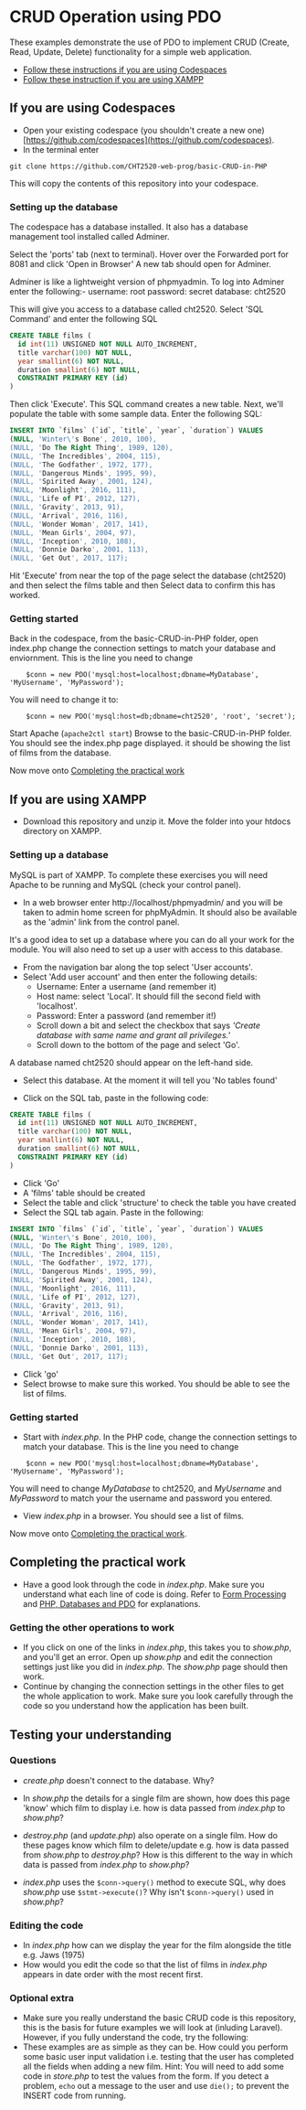 # CRUD Operation using PDO

These examples demonstrate the use of PDO to implement CRUD (Create, Read, Update, Delete) functionality for a simple web application.

- [Follow these instructions if you are using Codespaces](#codespaces)
- [Follow these instruction if you are using XAMPP](#xampp)

## If you are using Codespaces <a name="codespaces"></a>

- Open your existing codespace (you shouldn't create a new one) [https://github.com/codespaces](https://github.com/codespaces).
- In the terminal enter

```
git clone https://github.com/CHT2520-web-prog/basic-CRUD-in-PHP
```

This will copy the contents of this repository into your codespace.

### Setting up the database

The codespace has a database installed. It also has a database management tool installed called Adminer.

Select the 'ports' tab (next to terminal).
Hover over the Forwarded port for 8081 and click 'Open in Browser'
A new tab should open for Adminer.

Adminer is like a lightweight version of phpmyadmin.
To log into Adminer enter the following:-
username: root
password: secret
database: cht2520

This will give you access to a database called cht2520.
Select 'SQL Command' and enter the following SQL

```sql
CREATE TABLE films (
  id int(11) UNSIGNED NOT NULL AUTO_INCREMENT,
  title varchar(100) NOT NULL,
  year smallint(6) NOT NULL,
  duration smallint(6) NOT NULL,
  CONSTRAINT PRIMARY KEY (id)
)
```

Then click 'Execute'.
This SQL command creates a new table.
Next, we'll populate the table with some sample data. Enter the following SQL:

```sql
INSERT INTO `films` (`id`, `title`, `year`, `duration`) VALUES
(NULL, 'Winter\'s Bone', 2010, 100),
(NULL, 'Do The Right Thing', 1989, 120),
(NULL, 'The Incredibles', 2004, 115),
(NULL, 'The Godfather', 1972, 177),
(NULL, 'Dangerous Minds', 1995, 99),
(NULL, 'Spirited Away', 2001, 124),
(NULL, 'Moonlight', 2016, 111),
(NULL, 'Life of PI', 2012, 127),
(NULL, 'Gravity', 2013, 91),
(NULL, 'Arrival', 2016, 116),
(NULL, 'Wonder Woman', 2017, 141),
(NULL, 'Mean Girls', 2004, 97),
(NULL, 'Inception', 2010, 108),
(NULL, 'Donnie Darko', 2001, 113),
(NULL, 'Get Out', 2017, 117);
```

Hit 'Execute'
from near the top of the page select the database (cht2520) and then select the films table and then Select data to confirm this has worked.

### Getting started

Back in the codespace, from the basic-CRUD-in-PHP folder, open index.php
change the connection settings to match your database and enviornment. This is the line you need to change

```
    $conn = new PDO('mysql:host=localhost;dbname=MyDatabase', 'MyUsername', 'MyPassword');
```

You will need to change it to:

```
    $conn = new PDO('mysql:host=db;dbname=cht2520', 'root', 'secret');
```

Start Apache (`apache2ctl start`)
Browse to the basic-CRUD-in-PHP folder. You should see the index.php page displayed. it should be showing the list of films from the database.

Now move onto [Completing the practical work](#practical)

## If you are using XAMPP <a name="xampp"></a>

- Download this repository and unzip it. Move the folder into your htdocs directory on XAMPP.

### Setting up a database

MySQL is part of XAMPP. To complete these exercises you will need Apache to be running and MySQL (check your control panel).

- In a web browser enter http://localhost/phpmyadmin/ and you will be taken to admin home screen for phpMyAdmin. It should also be available as the 'admin' link from the control panel.

It's a good idea to set up a database where you can do all your work for the module. You will also need to set up a user with access to this database.

- From the navigation bar along the top select 'User accounts'.
- Select 'Add user account' and then enter the following details:
  - Username: Enter a username (and remember it)
  - Host name: select 'Local'. It should fill the second field with 'localhost'.
  - Password: Enter a password (and remember it!)
  - Scroll down a bit and select the checkbox that says _'Create database with same name and grant all privileges.'_
  - Scroll down to the bottom of the page and select 'Go'.

A database named cht2520 should appear on the left-hand side.

- Select this database. At the moment it will tell you 'No tables found'

- Click on the SQL tab, paste in the following code:

```SQL
CREATE TABLE films (
  id int(11) UNSIGNED NOT NULL AUTO_INCREMENT,
  title varchar(100) NOT NULL,
  year smallint(6) NOT NULL,
  duration smallint(6) NOT NULL,
  CONSTRAINT PRIMARY KEY (id)
)
```

- Click 'Go'
- A 'films' table should be created
- Select the table and click 'structure' to check the table you have created
- Select the SQL tab again. Paste in the following:

```SQL
INSERT INTO `films` (`id`, `title`, `year`, `duration`) VALUES
(NULL, 'Winter\'s Bone', 2010, 100),
(NULL, 'Do The Right Thing', 1989, 120),
(NULL, 'The Incredibles', 2004, 115),
(NULL, 'The Godfather', 1972, 177),
(NULL, 'Dangerous Minds', 1995, 99),
(NULL, 'Spirited Away', 2001, 124),
(NULL, 'Moonlight', 2016, 111),
(NULL, 'Life of PI', 2012, 127),
(NULL, 'Gravity', 2013, 91),
(NULL, 'Arrival', 2016, 116),
(NULL, 'Wonder Woman', 2017, 141),
(NULL, 'Mean Girls', 2004, 97),
(NULL, 'Inception', 2010, 108),
(NULL, 'Donnie Darko', 2001, 113),
(NULL, 'Get Out', 2017, 117);
```

- Click 'go'
- Select browse to make sure this worked. You should be able to see the list of films.

### Getting started

- Start with _index.php_. In the PHP code, change the connection settings to match your database. This is the line you need to change

```
    $conn = new PDO('mysql:host=localhost;dbname=MyDatabase', 'MyUsername', 'MyPassword');
```

You will need to change _MyDatabase_ to cht2520, and _MyUsername_ and _MyPassword_ to match your the username and password you entered.

- View _index.php_ in a browser. You should see a list of films.

Now move onto [Completing the practical work](#practical).

## Completing the practical work <a name="practical"></a>

- Have a good look through the code in _index.php_. Make sure you understand what each line of code is doing. Refer to [Form Processing](form-processing.md) and [PHP, Databases and PDO](pdo.md) for explanations.

### Getting the other operations to work

- If you click on one of the links in _index.php_, this takes you to _show.php_, and you'll get an error. Open up _show.php_ and edit the connection settings just like you did in _index.php_. The _show.php_ page should then work.
- Continue by changing the connection settings in the other files to get the whole application to work. Make sure you look carefully through the code so you understand how the application has been built.

## Testing your understanding

### Questions

- _create.php_ doesn't connect to the database. Why?
- In _show.php_ the details for a single film are shown, how does this page 'know' which film to display i.e. how is data passed from _index.php_ to _show.php_?

- _destroy.php_ (and _update.php_) also operate on a single film. How do these pages know which film to delete/update e.g. how is data passed from _show.php_ to _destroy.php_? How is this different to the way in which data is passed from _index.php_ to _show.php_?

- _index.php_ uses the `$conn->query()` method to execute SQL, why does _show.php_ use `$stmt->execute()`? Why isn't `$conn->query()` used in _show.php_?

### Editing the code

- In _index.php_ how can we display the year for the film alongside the title e.g. Jaws (1975)
- How would you edit the code so that the list of films in _index.php_ appears in date order with the most recent first.

### Optional extra

- Make sure you really understand the basic CRUD code is this repository, this is the basis for future examples we will look at (inluding Laravel). However, if you fully understand the code, try the following:
- These examples are as simple as they can be. How could you perform some basic user input validation i.e. testing that the user has completed all the fields when adding a new film. Hint: You will need to add some code in _store.php_ to test the values from the form. If you detect a problem, `echo` out a message to the user and use `die();` to prevent the INSERT code from running.
